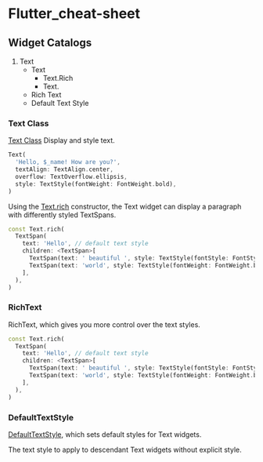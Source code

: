 # Flutter_cheat-sheet


## Widget Catalogs

1. Text
    * Text
        - Text.Rich
        - Text.
    * Rich Text
    * Default Text Style


### Text Class
[Text Class](https://api.flutter.dev/flutter/widgets/Text-class.html) Display and style text.

```dart
Text(
  'Hello, $_name! How are you?',
  textAlign: TextAlign.center,
  overflow: TextOverflow.ellipsis,
  style: TextStyle(fontWeight: FontWeight.bold),
)
  ```


Using the [Text.rich](https://api.flutter.dev/flutter/widgets/Text-class.html) constructor, the Text widget can display a paragraph with differently styled TextSpans.

```dart
const Text.rich(
  TextSpan(
    text: 'Hello', // default text style
    children: <TextSpan>[
      TextSpan(text: ' beautiful ', style: TextStyle(fontStyle: FontStyle.italic)),
      TextSpan(text: 'world', style: TextStyle(fontWeight: FontWeight.bold)),
    ],
  ),
)
  ```



### RichText

RichText, which gives you more control over the text styles.

```dart
const Text.rich(
  TextSpan(
    text: 'Hello', // default text style
    children: <TextSpan>[
      TextSpan(text: ' beautiful ', style: TextStyle(fontStyle: FontStyle.italic)),
      TextSpan(text: 'world', style: TextStyle(fontWeight: FontWeight.bold)),
    ],
  ),
)
  ```


### DefaultTextStyle

[DefaultTextStyle](https://api.flutter.dev/flutter/widgets/DefaultTextStyle-class.html), which sets default styles for Text widgets.

The text style to apply to descendant Text widgets without explicit style.

```dart


  ```
